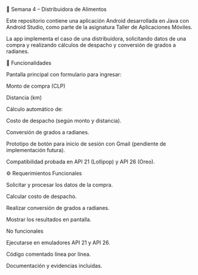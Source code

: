 📱 Semana 4 – Distribuidora de Alimentos

Este repositorio contiene una aplicación Android desarrollada en Java con Android Studio, como parte de la asignatura Taller de Aplicaciones Móviles.

La app implementa el caso de una distribuidora, solicitando datos de una compra y realizando cálculos de despacho y conversión de grados a radianes.

🚀 Funcionalidades

Pantalla principal con formulario para ingresar:

Monto de compra (CLP)

Distancia (km)

Cálculo automático de:

Costo de despacho (según monto y distancia).

Conversión de grados a radianes.

Prototipo de botón para inicio de sesión con Gmail (pendiente de implementación futura).

Compatibilidad probada en API 21 (Lollipop) y API 26 (Oreo).

⚙️ Requerimientos
Funcionales

Solicitar y procesar los datos de la compra.

Calcular costo de despacho.

Realizar conversión de grados a radianes.

Mostrar los resultados en pantalla.

No funcionales

Ejecutarse en emuladores API 21 y API 26.

Código comentado línea por línea.

Documentación y evidencias incluidas.
